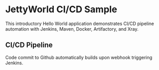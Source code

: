 JettyWorld CI/CD Sample
====================================

This introductory Hello World application demonstrates CI/CD pipeline automation with Jenkins, Maven, Docker, Artifactory, 
and Xray.

CI/CD Pipeline
-----------------------------------
Code commit to Github automatically builds upon webhook triggering Jenkins.  


